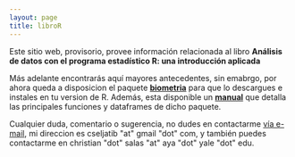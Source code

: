 ```yaml
---
layout: page
title: libroR
---
```


Este sitio web, provisorio, provee información relacionada al libro **Análisis de datos con el programa estadístico R: una introducción aplicada**

Más adelante encontrarás aquí mayores antecedentes, sin emabrgo, por ahora queda a disposicion el paquete [**biometria**](/libroR/biometria_0.1.tar.gz) para que lo descargues e instales en tu version de R. Además, esta disponible un [**manual**](/libroR/biometria.pdf) que detalla las principales funciones y dataframes de dicho paquete.

Cualquier duda, comentario o sugerencia, no dudes en contactarme [vía e-mail](mailto:cseljatib@gmail.com), mi direccion es cseljatib "at" gmail "dot" com, y también puedes contactarme en christian "dot" salas "at" aya "dot" yale "dot" edu.
